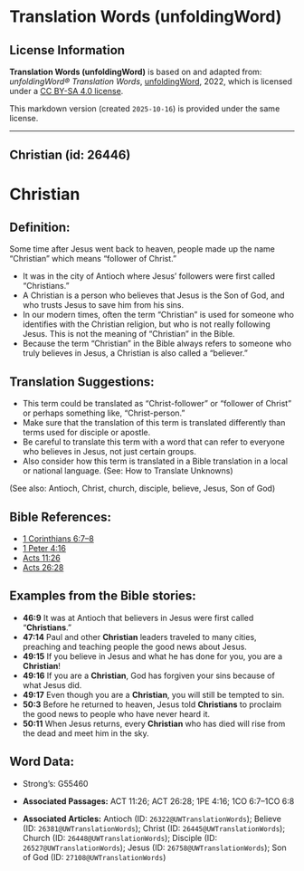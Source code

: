 # Translation Words (unfoldingWord)

## License Information

**Translation Words (unfoldingWord)** is based on and adapted from: _unfoldingWord® Translation Words_, [unfoldingWord](https://unfoldingword.org/utw), 2022, which is licensed under a [CC BY-SA 4.0 license](https://creativecommons.org/licenses/by-sa/4.0/legalcode.en).

This markdown version (created `2025-10-16`) is provided under the same license.



--------------------------------

## Christian (id: 26446)

Christian
=========

Definition:
-----------

Some time after Jesus went back to heaven, people made up the name “Christian” which means “follower of Christ.”

* It was in the city of Antioch where Jesus’ followers were first called “Christians.”
* A Christian is a person who believes that Jesus is the Son of God, and who trusts Jesus to save him from his sins.
* In our modern times, often the term “Christian” is used for someone who identifies with the Christian religion, but who is not really following Jesus. This is not the meaning of “Christian” in the Bible.
* Because the term “Christian” in the Bible always refers to someone who truly believes in Jesus, a Christian is also called a “believer.”

Translation Suggestions:
------------------------

* This term could be translated as “Christ\-follower” or “follower of Christ” or perhaps something like, “Christ\-person.”
* Make sure that the translation of this term is translated differently than terms used for disciple or apostle.
* Be careful to translate this term with a word that can refer to everyone who believes in Jesus, not just certain groups.
* Also consider how this term is translated in a Bible translation in a local or national language. (See: How to Translate Unknowns)

(See also: Antioch, Christ, church, disciple, believe, Jesus, Son of God)

Bible References:
-----------------

* [1 Corinthians 6:7–8](https://ref.ly/1Cor6:7-1Cor6:8)
* [1 Peter 4:16](https://ref.ly/1Pet4:16)
* [Acts 11:26](https://ref.ly/Acts11:26)
* [Acts 26:28](https://ref.ly/Acts26:28)

Examples from the Bible stories:
--------------------------------

* **46:9** It was at Antioch that believers in Jesus were first called “**Christians**.”
* **47:14** Paul and other **Christian** leaders traveled to many cities, preaching and teaching people the good news about Jesus.
* **49:15** If you believe in Jesus and what he has done for you, you are a **Christian**!
* **49:16** If you are a **Christian**, God has forgiven your sins because of what Jesus did.
* **49:17** Even though you are a **Christian**, you will still be tempted to sin.
* **50:3** Before he returned to heaven, Jesus told **Christians** to proclaim the good news to people who have never heard it.
* **50:11** When Jesus returns, every **Christian** who has died will rise from the dead and meet him in the sky.

Word Data:
----------

* Strong’s: G55460

* **Associated Passages:** ACT 11:26; ACT 26:28; 1PE 4:16; 1CO 6:7–1CO 6:8
* **Associated Articles:** Antioch (ID: `26322@UWTranslationWords`); Believe (ID: `26381@UWTranslationWords`); Christ (ID: `26445@UWTranslationWords`); Church (ID: `26448@UWTranslationWords`); Disciple (ID: `26527@UWTranslationWords`); Jesus (ID: `26758@UWTranslationWords`); Son of God (ID: `27108@UWTranslationWords`)

